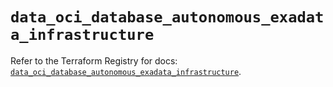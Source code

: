 # `data_oci_database_autonomous_exadata_infrastructure`

Refer to the Terraform Registry for docs: [`data_oci_database_autonomous_exadata_infrastructure`](https://registry.terraform.io/providers/oracle/oci/6.18.0/docs/data-sources/database_autonomous_exadata_infrastructure).
